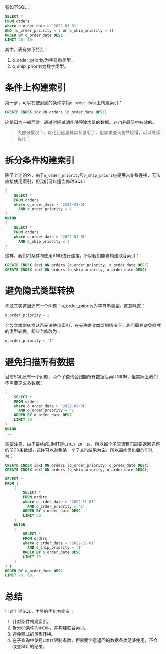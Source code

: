 有如下SQL：
```sql
SELECT *
FROM orders
where o_order_date > '2022-01-01'
AND (o_order_priority = 1 or o_ship_priority = 1)
ORDER BY o_order_date DESC
LIMIT 20, 10;
```
其中，表有如下特点：
1. o_order_priority为字符串类型。
2. o_ship_priority为数字类型。


# 条件上构建索引
第一步，可以在使用到的条件字段`o_order_date`上构建索引：
```sql
CREATE INDEX idx ON orders (o_order_date DESC)
```
这是因为一般而言，通过时间过滤能够移除大量的数据。这也是最简单有效的。

> 大部分情况下，优化到这里其实都够用了，但如果查询仍然较慢，可以继续优化：

# 拆分条件构建索引
除了上述的外，由于`o_order_priority`和`o_ship_priority`是用`OR`关系连接，无法直接使用索引，但我们可以适当修改SQL：
```sql
(
	SELECT *
	FROM orders
	where o_order_date > '2022-01-01'
	  AND o_order_priority = 1
) 
UNION
(
	SELECT *
	FROM orders
	where o_order_date > '2022-01-01'
	  AND o_ship_priority = 1
)
```
这样，我们将条件均使用AND进行连接，所以我们能够构建联合索引：
```sql
CREATE INDEX idx1 ON orders (o_order_priority, o_order_date DESC)
CREATE INDEX idx2 ON orders (o_ship_priority, o_order_date DESC)
```

# 避免隐式类型转换
不过其实这里还有一个问题：o_order_priority为字符串类型。这意味这：
```sql
o_order_priority = 1
```
会包含类型转换从而无法使用索引，在无法修改类型的情况下，我们需要避免隐式的类型转换，即应当修改为：
```sql
o_order_priority = '1'
```

# 避免扫描所有数据
目前SQL还有一个问题，两个子查询会扫描所有数据后再UNION，但实际上我们不需要这么多数据：
```sql
(
	SELECT *
	FROM orders
	where o_order_date > '2022-01-01'
	  AND o_order_priority = '1'
	ORDER BY o_order_date DESC
	LIMIT 30
)
UNION
...
```
需要注意，由于最终的LIMIT是`LIMIT 20, 10`，所以每个子查询我们需要返回完整的前30条数据，这样可以避免某一个子查询结果为空。所以最终优化后的SQL为：
```sql
CREATE INDEX idx1 ON orders (o_order_priority, o_order_date DESC);
CREATE INDEX idx2 ON orders (o_ship_priority, o_order_date DESC);

SELECT *
FROM (
	(
		SELECT *
		FROM orders
		where o_order_date > '2022-01-01'
		  AND o_order_priority = '1'
		ORDER BY o_order_date DESC
		LIMIT 30
	)
	UNION
	(
		SELECT *
		FROM orders
		where o_order_date > '2022-01-01'
		  AND o_ship_priority = '1'
		ORDER BY o_order_date DESC
		LIMIT 30
	)
) t
ORDER BY o_order_date DESC
LIMIT 20, 10;
```

# 总结
针对上述SQL，主要的优化方向有：
1. 针对条件构建索引。
2. 拆分`OR`条件为`UNION`，并构建联合索引。
3. 避免隐式的类型转换。
4. 在子查询中使用`LIMIT`限制条数，但需要注意返回的数据条数足够使用，不会改变SQL的结果。
